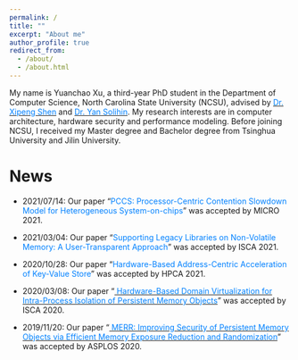 ```yaml
---
permalink: /
title: ""
excerpt: "About me"
author_profile: true
redirect_from:
  - /about/
  - /about.html
---
```


My name is Yuanchao Xu, a third-year PhD student in the Department of Computer Science, North Carolina State University (NCSU), advised by [<font color="#0081ff">Dr. Xipeng Shen</font>](https://people.engr.ncsu.edu/xshen5/) and [<font color="#0081ff">Dr. Yan Solihin</font>](https://sites.google.com/view/arpers). My research interests are in computer architecture, hardware security and performance modeling. Before joining NCSU, I received my Master degree and Bachelor degree from Tsinghua University and Jilin University.


News
======

* 2021/07/14: Our paper “<font color="#0081ff">PCCS: Processor-Centric Contention Slowdown Model for Heterogeneous System-on-chips</font>” was accepted by MICRO 2021.



* 2021/03/04: Our paper “<font color="#0081ff">Supporting Legacy Libraries on Non-Volatile Memory: A User-Transparent Approach</font>” was accepted by ISCA 2021.
* 2020/10/28: Our paper “<font color="#0081ff">Hardware-Based Address-Centric Acceleration of Key-Value Store</font>” was accepted by HPCA 2021.
* 2020/03/08: Our paper “[<font color="#0081ff"> Hardware-Based Domain Virtualization for Intra-Process Isolation of Persistent Memory Objects</font>](http://yuanchaoxu6.github.io/files/isca20.pdf)” was accepted by ISCA 2020.
* 2019/11/20: Our paper “[<font color="#0081ff"> MERR: Improving Security of Persistent Memory Objects via Efficient Memory Exposure Reduction and Randomization</font>](http://yuanchaoxu6.github.io/files/asplos20.pdf)” was accepted by ASPLOS 2020.
